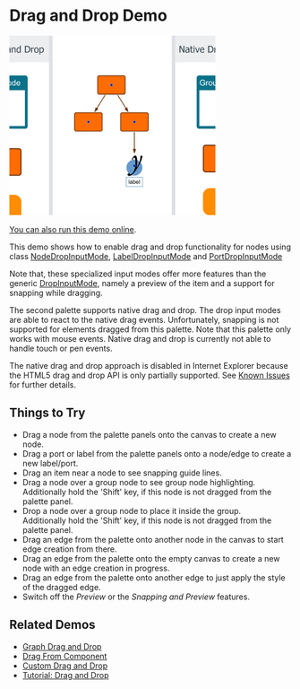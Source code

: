 # Drag and Drop Demo

<img src="../../resources/image/draganddrop.png" alt="demo-thumbnail" height="320"/>

[You can also run this demo online](https://live.yworks.com/demos/input/draganddrop/index.html).

This demo shows how to enable drag and drop functionality for nodes using class [NodeDropInputMode](https://docs.yworks.com/yfileshtml/#/api/NodeDropInputMode), [LabelDropInputMode](https://docs.yworks.com/yfileshtml/#/api/LabelDropInputMode) and [PortDropInputMode](https://docs.yworks.com/yfileshtml/#/api/PortDropInputMode)

Note that, these specialized input modes offer more features than the generic [DropInputMode](https://docs.yworks.com/yfileshtml/#/api/DropInputMode), namely a preview of the item and a support for snapping while dragging.

The second palette supports native drag and drop. The drop input modes are able to react to the native drag events. Unfortunately, snapping is not supported for elements dragged from this palette. Note that this palette only works with mouse events. Native drag and drop is currently not able to handle touch or pen events.

The native drag and drop approach is disabled in Internet Explorer because the HTML5 drag and drop API is only partially supported. See [Known Issues](../../../doc/api/index.html#/dguide/known_issues) for further details.

## Things to Try

- Drag a node from the palette panels onto the canvas to create a new node.
- Drag a port or label from the palette panels onto a node/edge to create a new label/port.
- Drag an item near a node to see snapping guide lines.
- Drag a node over a group node to see group node highlighting.  
  Additionally hold the 'Shift' key, if this node is not dragged from the palette panel.
- Drop a node over a group node to place it inside the group.  
  Additionally hold the 'Shift' key, if this node is not dragged from the palette panel.
- Drag an edge from the palette onto another node in the canvas to start edge creation from there.
- Drag an edge from the palette onto the empty canvas to create a new node with an edge creation in progress.
- Drag an edge from the palette onto another edge to just apply the style of the dragged edge.
- Switch off the _Preview_ or the _Snapping and Preview_ features.

## Related Demos

- [Graph Drag and Drop](../graph-drag-and-drop)
- [Drag From Component](../drag-from-component)
- [Custom Drag and Drop](../custom-drag-and-drop)
- [Tutorial: Drag and Drop](../../03-tutorial-application-features/drag-and-drop/index.html)
